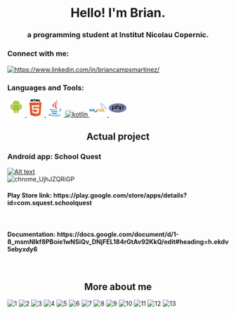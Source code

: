 <h1 align="center">Hello! I'm Brian.</h1>
<h3 align="center">a programming student at Institut Nicolau Copernic.</h3>

<h3 align="left">Connect with me:</h3>
<p align="left">
<a href="https://www.linkedin.com/in/briancampsmartinez/" target="blank"><img align="center" src="https://raw.githubusercontent.com/rahuldkjain/github-profile-readme-generator/master/src/images/icons/Social/linked-in-alt.svg" alt="https://www.linkedin.com/in/briancampsmartinez/" height="30" width="40" /></a>
</p>

<h3 align="left">Languages and Tools:</h3>
<p align="left"> <a href="https://developer.android.com" target="_blank" rel="noreferrer"> <img src="https://raw.githubusercontent.com/devicons/devicon/master/icons/android/android-original-wordmark.svg" alt="android" width="40" height="40"/> </a> <a href="https://www.w3.org/html/" target="_blank" rel="noreferrer"> <img src="https://raw.githubusercontent.com/devicons/devicon/master/icons/html5/html5-original-wordmark.svg" alt="html5" width="40" height="40"/> </a> <a href="https://www.java.com" target="_blank" rel="noreferrer"> <img src="https://raw.githubusercontent.com/devicons/devicon/master/icons/java/java-original.svg" alt="java" width="40" height="40"/> </a> <a href="https://kotlinlang.org" target="_blank" rel="noreferrer"> <img src="https://www.vectorlogo.zone/logos/kotlinlang/kotlinlang-icon.svg" alt="kotlin" width="40" height="40"/> </a> <a href="https://www.mysql.com/" target="_blank" rel="noreferrer"> <img src="https://raw.githubusercontent.com/devicons/devicon/master/icons/mysql/mysql-original-wordmark.svg" alt="mysql" width="40" height="40"/> </a> <a href="https://www.php.net" target="_blank" rel="noreferrer"> <img src="https://raw.githubusercontent.com/devicons/devicon/master/icons/php/php-original.svg" alt="php" width="40" height="40"/> </a> </p>


<h2 align="center">Actual project</h2>
<h3 align="left">Android app: School Quest</h3>

[![Alt text](https://img.youtube.com/vi/Kq8xfwZluA8/0.jpg)](https://www.youtube.com/watch?v=Kq8xfwZluA8)
<br />
![chrome_UjhJZQRiGP](https://user-images.githubusercontent.com/91496890/214403056-a946d3d9-445d-4a47-9bd2-5c671b656b7a.png)
<br />
<h4 align="left">Play Store link: https://play.google.com/store/apps/details?id=com.squest.schoolquest</h4>
<br />
<h4 align="left">Documentation: https://docs.google.com/document/d/1-8_msmNIkf8PBoie1wNSiQv_DNjFEL184rGtAv92KkQ/edit#heading=h.ekdv5ebyxdy6</h4>
<br />

<h2 align="center">More about me</h2>

![1](https://user-images.githubusercontent.com/91496890/232930247-4e108a81-65dc-4fcb-9432-c2ab7a586c32.png)
![2](https://user-images.githubusercontent.com/91496890/232930269-3a313c41-a0f5-4269-bc6b-7700887e9407.png)
![3](https://user-images.githubusercontent.com/91496890/232930297-0e4fc107-eca2-4dde-a85d-3e40561008a5.png)
![4](https://user-images.githubusercontent.com/91496890/232930309-a01539d8-1d25-4e7f-bda0-4a13a65f251c.png)
![5](https://user-images.githubusercontent.com/91496890/232930322-1e5a9a7e-91b9-49a4-990b-b8b8cb35a2f2.png)
![6](https://user-images.githubusercontent.com/91496890/232930329-9cfdda36-9015-4ceb-9679-be638b066bdd.png)
![7](https://user-images.githubusercontent.com/91496890/232930337-4c268d02-d8a2-48f4-8c72-1e522736cea2.png)
![8](https://user-images.githubusercontent.com/91496890/232930343-a59183a3-7a0e-41c6-9818-c2c57abcee46.png)
![9](https://user-images.githubusercontent.com/91496890/232930350-09a00a96-9cc7-4629-be55-42c9d04f488d.png)
![10](https://user-images.githubusercontent.com/91496890/232930361-6231c432-885d-4a8d-a500-ef3b2d649777.png)
![11](https://user-images.githubusercontent.com/91496890/232930372-b1c3b643-49a6-4d46-b5ba-7ae8592427f6.png)
![12](https://user-images.githubusercontent.com/91496890/232930378-87a60192-d6b7-48bf-ab27-a3efd841ad63.png)
![13](https://user-images.githubusercontent.com/91496890/232930385-7a9f6362-c01d-4b5e-b32d-e584add6d561.png)



